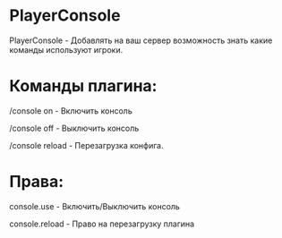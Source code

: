 # PlayerConsole
PlayerConsole - Добавлять на ваш сервер возможность знать какие команды используют игроки.

# Команды плагина:

/console on - Включить консоль

/console off - Выключить консоль

/console reload - Перезагрузка конфига.


# Права:
console.use - Включить/Выключить консоль

console.reload - Право на перезагрузку плагина
